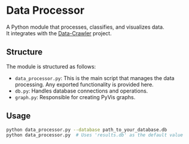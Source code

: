 # Data Processor

A Python module that processes, classifies, and visualizes data.  
It integrates with the [Data-Crawler](https://github.com/Ztkent/data-crawler) project.

## Structure

The module is structured as follows:
- `data_processor.py`: This is the main script that manages the data processing. Any exported functionality is provided here.
- `db.py`: Handles database connections and operations.
- `graph.py`: Responsible for creating PyVis graphs.

## Usage
```bash
python data_processor.py --database path_to_your_database.db
python data_processor.py  # Uses 'results.db' as the default value
```